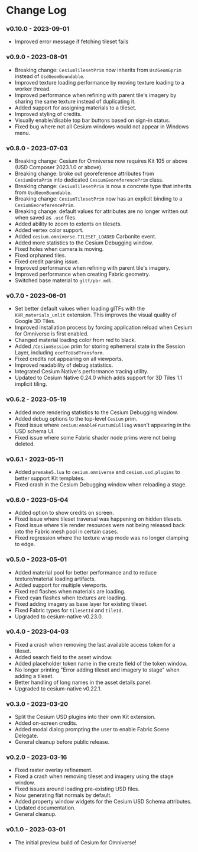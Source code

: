 # Change Log
### v0.10.0 - 2023-09-01
* Improved error message if fetching tileset fails

### v0.9.0 - 2023-08-01

* Breaking change: `CesiumTilesetPrim` now inherits from `UsdGeomGprim` instead of `UsdGeomBoundable`.
* Improved texture loading performance by moving texture loading to a worker thread.
* Improved performance when refining with parent tile's imagery by sharing the same texture instead of duplicating it.
* Added support for assigning materials to a tileset.
* Improved styling of credits.
* Visually enable/disable top bar buttons based on sign-in status.
* Fixed bug where not all Cesium windows would not appear in Windows menu.

### v0.8.0 - 2023-07-03

* Breaking change: Cesium for Omniverse now requires Kit 105 or above (USD Composer 2023.1.0 or above).
* Breaking change: broke out georeference attributes from `CesiumDataPrim` into dedicated `CesiumGeoreferencePrim` class.
* Breaking change: `CesiumTilesetPrim` is now a concrete type that inherits from `UsdGeomBoundable`.
* Breaking change: `CesiumTilesetPrim` now has an explicit binding to a `CesiumGeoreferencePrim`.
* Breaking change: default values for attributes are no longer written out when saved as `.usd` files.
* Added ability to zoom to extents on tilesets.
* Added vertex color support.
* Added `cesium.omniverse.TILESET_LOADED` Carbonite event.
* Added more statistics to the Cesium Debugging window.
* Fixed holes when camera is moving.
* Fixed orphaned tiles.
* Fixed credit parsing issue.
* Improved performance when refining with parent tile's imagery.
* Improved performance when creating Fabric geometry.
* Switched base material to `gltf/pbr.mdl`.

### v0.7.0 - 2023-06-01

* Set better default values when loading glTFs with the `KHR_materials_unlit` extension. This improves the visual quality of Google 3D Tiles.
* Improved installation process by forcing application reload when Cesium for Omniverse is first enabled.
* Changed material loading color from red to black.
* Added `/CesiumSession` prim for storing ephemeral state in the Session Layer, including `ecefToUsdTransform`.
* Fixed credits not appearing on all viewports.
* Improved readability of debug statistics.
* Integrated Cesium Native's performance tracing utility.
* Updated to Cesium Native 0.24.0 which adds support for 3D Tiles 1.1 implicit tiling.

### v0.6.2 - 2023-05-19

* Added more rendering statistics to the Cesium Debugging window.
* Added debug options to the top-level `Cesium` prim.
* Fixed issue where `cesium:enableFrustumCulling` wasn't appearing in the USD schema UI.
* Fixed issue where some Fabric shader node prims were not being deleted.

### v0.6.1 - 2023-05-11

- Added `premake5.lua` to `cesium.omniverse` and `cesium.usd.plugins` to better support Kit templates.
- Fixed crash in the Cesium Debugging window when reloading a stage.

### v0.6.0 - 2023-05-04

- Added option to show credits on screen.
- Fixed issue where tileset traversal was happening on hidden tilesets.
- Fixed issue where tile render resources were not being released back into the Fabric mesh pool in certain cases.
- Fixed regression where the texture wrap mode was no longer clamping to edge.

### v0.5.0 - 2023-05-01

- Added material pool for better performance and to reduce texture/material loading artifacts.
- Added support for multiple viewports.
- Fixed red flashes when materials are loading.
- Fixed cyan flashes when textures are loading.
- Fixed adding imagery as base layer for existing tileset.
- Fixed Fabric types for `tilesetId` and `tileId`.
- Upgraded to cesium-native v0.23.0.

### v0.4.0 - 2023-04-03

- Fixed a crash when removing the last available access token for a tileset.
- Added search field to the asset window.
- Added placeholder token name in the create field of the token window.
- No longer printing "Error adding tileset and imagery to stage" when adding a tileset.
- Better handling of long names in the asset details panel.
- Upgraded to cesium-native v0.22.1.

### v0.3.0 - 2023-03-20

- Split the Cesium USD plugins into their own Kit extension.
- Added on-screen credits.
- Added modal dialog prompting the user to enable Fabric Scene Delegate.
- General cleanup before public release.

### v0.2.0 - 2023-03-16

- Fixed raster overlay refinement.
- Fixed a crash when removing tileset and imagery using the stage window.
- Fixed issues around loading pre-existing USD files.
- Now generating flat normals by default.
- Added property window widgets for the Cesium USD Schema attributes.
- Updated documentation.
- General cleanup.

### v0.1.0 - 2023-03-01

- The initial preview build of Cesium for Omniverse!
